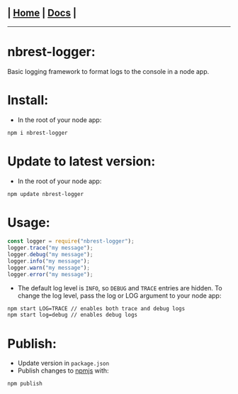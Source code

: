 | [Home](/README.md) | [Docs](/docs/README.md) |
---------------------------------------------------------------

*********************

# nbrest-logger:

Basic logging framework to format logs to the console in a node app.

# Install:

- In the root of your node app:

```sh
npm i nbrest-logger
```

# Update to latest version:

- In the root of your node app:

```sh
npm update nbrest-logger
```

# Usage:

```js
const logger = require("nbrest-logger");
logger.trace("my message");
logger.debug("my message");
logger.info("my message");
logger.warn("my message");
logger.error("my message");
```

- The default log level is `INFO`, so `DEBUG` and `TRACE` entries are hidden. To change the log level, pass the log or LOG argument to your node app:

```sh
npm start LOG=TRACE // enables both trace and debug logs
npm start log=debug // enables debug logs
```

# Publish:

- Update version in `package.json`
- Publish changes to [npmjs](https://www.npmjs.com/package/nbrest-logger) with:

```sh
npm publish
```